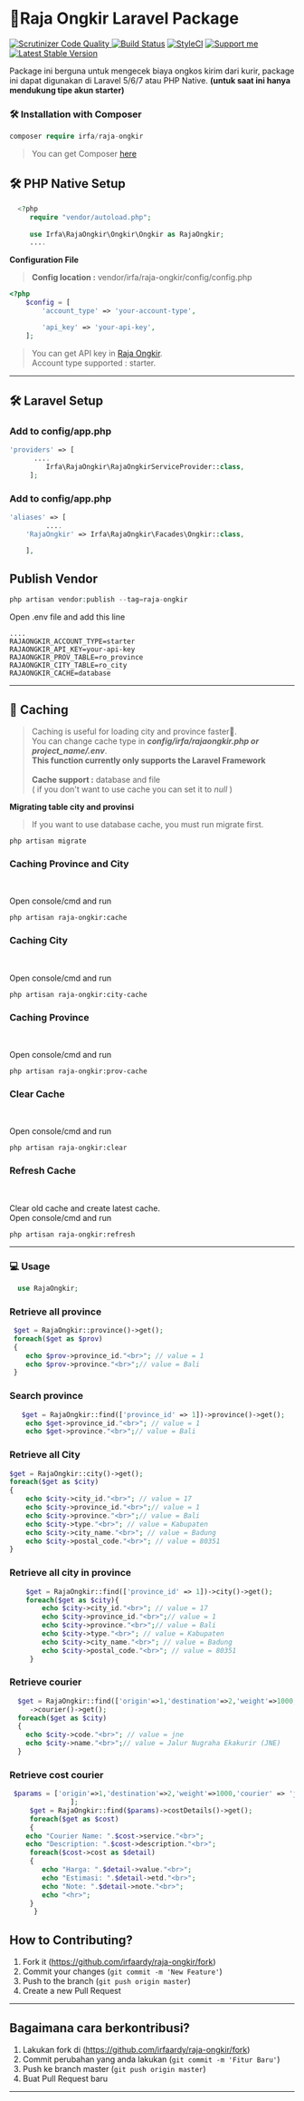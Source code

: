 # 🚀Raja Ongkir Laravel Package

[![Scrutinizer Code Quality](https://scrutinizer-ci.com/g/irfaardy/raja-ongkir/badges/quality-score.png?b=master) ](https://scrutinizer-ci.com/g/irfaardy/raja-ongkir/?branch=master)[![Build Status](https://scrutinizer-ci.com/g/irfaardy/raja-ongkir/badges/build.png?b=master)](https://scrutinizer-ci.com/g/irfaardy/raja-ongkir/build-status/master)  [![StyleCI](https://github.styleci.io/repos/242054297/shield?branch=master)](https://github.styleci.io/repos/242054297) [![Support me](https://img.shields.io/badge/Support-Buy%20me%20a%20coffee-yellow.svg?style=flat-square)](https://www.buymeacoffee.com/OBaAofN) [![Latest Stable Version](https://poser.pugx.org/irfa/raja-ongkir/v/stable)](https://packagist.org/packages/irfa/raja-ongkir)

Package ini berguna untuk mengecek biaya ongkos kirim dari kurir, package ini dapat digunakan di Laravel 5/6/7 atau PHP Native.
**(untuk saat ini hanya mendukung tipe akun starter)**


<h3>🛠️ Installation with Composer </h3>

```php
composer require irfa/raja-ongkir
```

>You can get Composer [ here]( https://getcomposer.org/download/)




<h2>🛠️ PHP Native Setup</h2>


```php
  <?php 
     require "vendor/autoload.php";
        
     use Irfa\RajaOngkir\Ongkir\Ongkir as RajaOngkir;
     ....
```

<b>Configuration File</b>

> **Config location :** vendor/irfa/raja-ongkir/config/config.php

```php
<?php
	$config = [
		'account_type' => 'your-account-type',

		'api_key' => 'your-api-key',
	];
```

> You can get API key in [Raja Ongkir](https://rajaongkir.com/).<br> Account type supported : starter.

***

<h2>🛠️ Laravel Setup </h2>

<h3>Add to config/app.php</h3>

```php
'providers' => [
      ....
         Irfa\RajaOngkir\RajaOngkirServiceProvider::class, 
     ];
```



<h3>Add to config/app.php</h3>

```php
'aliases' => [
         ....
    'RajaOngkir' => Irfa\RajaOngkir\Facades\Ongkir::class,

    ],
```

  <h2>Publish Vendor</h2>


```php
php artisan vendor:publish --tag=raja-ongkir
```

Open .env file and add this line

    ....
    RAJAONGKIR_ACCOUNT_TYPE=starter
    RAJAONGKIR_API_KEY=your-api-key
    RAJAONGKIR_PROV_TABLE=ro_province
    RAJAONGKIR_CITY_TABLE=ro_city
    RAJAONGKIR_CACHE=database

***

<h2>🚀 Caching</h2>

> Caching is useful for loading city and province faster🚀.<br>You can change cache type in ***config/irfa/rajaongkir.php or project_name/.env***. <br>**This function currently only supports the Laravel Framework**<br><br>**Cache support :**  database and file<br> ( if you don't want to use cache you can set it to *null* )


**Migrating table city and provinsi**

> If you want to use database cache, you must run migrate first. 

    php artisan migrate

<h3>Caching Province and City</h3><br>

Open console/cmd and run

    php artisan raja-ongkir:cache

<h3>Caching City</h3><br>

Open console/cmd and run

    php artisan raja-ongkir:city-cache

<h3>Caching Province</h3><br>

Open console/cmd and run

    php artisan raja-ongkir:prov-cache

<h3>Clear Cache</h3><br>

Open console/cmd and run

    php artisan raja-ongkir:clear

<h3>Refresh Cache</h3><br>

Clear old cache and create latest cache.<br>
Open console/cmd and run

    php artisan raja-ongkir:refresh

***

  <h3>💻 Usage</h3>

```php
  use RajaOngkir;
```

<h3>Retrieve all province</h3>

```php
 $get = RajaOngkir::province()->get();
 foreach($get as $prov)
 {
	echo $prov->province_id."<br>"; // value = 1
	echo $prov->province."<br>";// value = Bali
 }
```

<h3>Search province</h3>

 

```php
   $get = RajaOngkir::find(['province_id' => 1])->province()->get();
	echo $get->province_id."<br>"; // value = 1
	echo $get->province."<br>";// value = Bali
```

   

<h3>Retrieve all City</h3>

```php
$get = RajaOngkir::city()->get();
foreach($get as $city)
{
	echo $city->city_id."<br>"; // value = 17
	echo $city->province_id."<br>";// value = 1
	echo $city->province."<br>";// value = Bali
	echo $city->type."<br>"; // value = Kabupaten
	echo $city->city_name."<br>"; // value = Badung
	echo $city->postal_code."<br>"; // value = 80351
}
```

<h3>Retrieve all city in province</h3>


```php
    $get = RajaOngkir::find(['province_id' => 1])->city()->get();
    foreach($get as $city){
		echo $city->city_id."<br>"; // value = 17
		echo $city->province_id."<br>";// value = 1
		echo $city->province."<br>";// value = Bali
		echo $city->type."<br>"; // value = Kabupaten
		echo $city->city_name."<br>"; // value = Badung
		echo $city->postal_code."<br>"; // value = 80351
     }
```

  <h3>Retrieve courier</h3>


```php
  $get = RajaOngkir::find(['origin'=>1,'destination'=>2,'weight'=>1000,'courier' => 'jne'])
	 ->courier()->get();
  foreach($get as $city)
  {
	echo $city->code."<br>"; // value = jne
	echo $city->name."<br>";// value = Jalur Nugraha Ekakurir (JNE)
  }
```

<h3>Retrieve  cost courier</h3>


```php
 $params = ['origin'=>1,'destination'=>2,'weight'=>1000,'courier' => 'jne'
			   ];
     $get = RajaOngkir::find($params)->costDetails()->get();
     foreach($get as $cost)
     {
	echo "Courier Name: ".$cost->service."<br>";
	echo "Description: ".$cost->description."<br>";
	 foreach($cost->cost as $detail)
	 {
		echo "Harga: ".$detail->value."<br>";
		echo "Estimasi: ".$detail->etd."<br>";
		echo "Note: ".$detail->note."<br>";
		echo "<hr>";
	 }
      }
```

## How to Contributing?

1. Fork it (<https://github.com/irfaardy/raja-ongkir/fork>)
2. Commit your changes (`git commit -m 'New Feature'`)
3. Push to the branch (`git push origin master`)
4. Create a new Pull Request

***
## Bagaimana cara berkontribusi?

1. Lakukan fork di (<https://github.com/irfaardy/raja-ongkir/fork>)
2. Commit perubahan yang anda lakukan (`git commit -m 'Fitur Baru'`)
3. Push ke branch master (`git push origin master`)
4. Buat Pull Request baru

***
